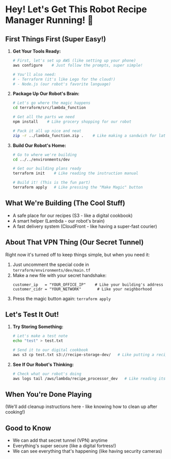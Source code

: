 # Hey! Let's Get This Robot Recipe Manager Running! 🚀

## First Things First (Super Easy!)

1. **Get Your Tools Ready:**
   ```bash
   # First, let's set up AWS (like setting up your phone)
   aws configure    # Just follow the prompts, super simple!

   # You'll also need:
   # - Terraform (it's like Lego for the cloud!)
   # - Node.js (our robot's favorite language)
   ```

2. **Package Up Our Robot's Brain:**
   ```bash
   # Let's go where the magic happens
   cd terraform/src/lambda_function
   
   # Get all the parts we need
   npm install    # Like grocery shopping for our robot
   
   # Pack it all up nice and neat
   zip -r ../lambda_function.zip .    # Like making a sandwich for later!
   ```

3. **Build Our Robot's Home:**
   ```bash
   # Go to where we're building
   cd ../../environments/dev
   
   # Get our building plans ready
   terraform init    # Like reading the instruction manual
   
   # Build it! (This is the fun part)
   terraform apply   # Like pressing the "Make Magic" button
   ```

## What We're Building (The Cool Stuff)
- A safe place for our recipes (S3 - like a digital cookbook)
- A smart helper (Lambda - our robot's brain)
- A fast delivery system (CloudFront - like having a super-fast courier)

## About That VPN Thing (Our Secret Tunnel)
Right now it's turned off to keep things simple, but when you need it:

1. Just uncomment the special code in `terraform/environments/dev/main.tf`
2. Make a new file with your secret handshake:
   ```hcl
   customer_ip   = "YOUR_OFFICE_IP"    # Like your building's address
   customer_cidr = "YOUR_NETWORK"       # Like your neighborhood
   ```
3. Press the magic button again: `terraform apply`

## Let's Test It Out!

1. **Try Storing Something:**
   ```bash
   # Let's make a test note
   echo "test" > test.txt
   
   # Send it to our digital cookbook
   aws s3 cp test.txt s3://recipe-storage-dev/   # Like putting a recipe in the box
   ```

2. **See If Our Robot's Thinking:**
   ```bash
   # Check what our robot's doing
   aws logs tail /aws/lambda/recipe_processor_dev   # Like reading its diary
   ```

## When You're Done Playing

(We'll add cleanup instructions here - like knowing how to clean up after cooking!)

## Good to Know 
- We can add that secret tunnel (VPN) anytime
- Everything's super secure (like a digital fortress!)
- We can see everything that's happening (like having security cameras)